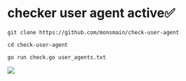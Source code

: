 # checker user agent active✅️

```
git clone https://github.com/monsmain/check-user-agent
```
```
cd check-user-agent
```
```
go run check.go user_agents.txt
```
<a href="https://monsmain.carrd.co"><img src="https://img.shields.io/badge/Donate-E5322D?style=for-the-badge&logo=ilovepdf&logoColor=white" /></a>












